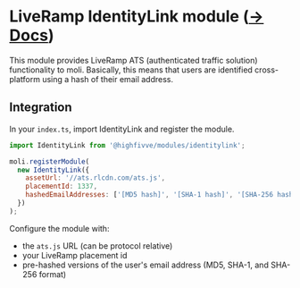# LiveRamp IdentityLink module ([-> Docs](https://docs.authenticated-traffic-solution.com/docs))

This module provides LiveRamp ATS (authenticated traffic solution) functionality to moli. Basically,
this means that users are identified cross-platform using a hash of their email address.

## Integration

In your `index.ts`, import IdentityLink and register the module.

```js
import IdentityLink from '@highfivve/modules/identitylink';

moli.registerModule(
  new IdentityLink({
    assetUrl: '//ats.rlcdn.com/ats.js',
    placementId: 1337,
    hashedEmailAddresses: ['[MD5 hash]', '[SHA-1 hash]', '[SHA-256 hash]']
  })
);
```

Configure the module with:

- the `ats.js` URL (can be protocol relative)
- your LiveRamp placement id
- pre-hashed versions of the user's email address (MD5, SHA-1, and SHA-256 format)

